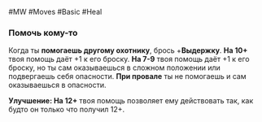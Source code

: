 #MW #Moves #Basic #Heal 

### Помочь кому-то
Когда ты **помогаешь другому охотнику**, брось +**Выдержку**. 
**На 10+** твоя помощь даёт +1 к его броску. 
**На 7-9** твоя помощь даёт +1 к его броску, но ты сам оказываешься в сложном положении или подвергаешь себя опасности. 
**При провале** ты не помогаешь и сам оказываешься в опасности. 

**Улучшение: На 12+** твоя помощь позволяет ему действовать так, как будто он только что получил 12+.